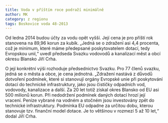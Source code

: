 ```yaml
---
title: Voda v příštím roce podraží minimálně
author: MK
category: z regionu
tags: Boskovice voda 48-2013
---
```


Od ledna 2014 budou účty za vodu opět vyšší. Její cena je pro příští rok stanovena na 89,96 korun za kubík. „Jedná se o zdražení asi 4,4 procenta, což je minimum, které máme předepsané poskytovatelem dotací, tedy Evropskou unií,“ uvedl předseda Svazku vodovodů a kanalizací měst a obcí okresu Blansko Jiří Crha.

O její konkrétní výši rozhoduje předsednictvo Svazku. Pro 77 členů svazku, jedná se o města a obce, je cena jednotná. „Zdražení nastává z důvodů dotvoření podmínek, které si stanovují orgány Evropské unie při poskytování dotací do technické infrastruktury, jako jsou čističky odpadních vod, vodovody, kanalizace a další. Za 20 let totiž získal okres Blansko od EU asi 500 milionů korun. Při nedodržení podmínek daných dotací hrozí její vracení. Peníze vybrané na vodném a stočném jsou investovány zpět do technické infrastruktury. Podmínka EU odpadne za určitou dobu, kterou stanovuje tzv. finanční model dotace. Je to většinou v rozmezí 5 až 10 let,“ dodal Jiří Crha.
